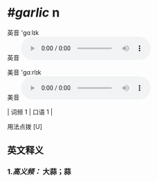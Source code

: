 # ***\#garlic*** n
英音 'ɡɑːlɪk  
英音
<audio src="./media/garlic-B.aac" controls="controls"></audio>

美音 'ɡɑːrlɪk  
美音
<audio src="./media/garlic.aac" controls="controls"></audio>



| 词频 1 | 口语 1 |  

用法点拨  [U]

英文释义
---
### 1.*高义频：* **大蒜；蒜**  


